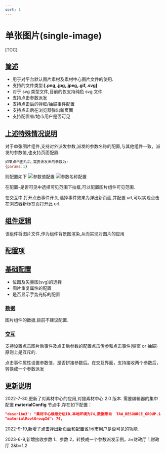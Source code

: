 ```yaml
---
sort: 1
---
```


# 单张图片(single-image)

[TOC]

## [简述](http://10.10.5.83:4011/docs/#/./components/single-image/README?id=简述)

- 用于对平台默认图片素材及素材中心图片文件的使用.
- 支持的文件类型:**[.png,.jpg,.jpeg,.gif,.svg]**
- 对于 svg 类型文件,目前的仅支持纯色 svg 文件.
- 支持点击参数派发
- 支持点击后的弹框/抽屉事件配置
- 支持点击后在浏览器弹出新页面
- 支持配置省/地市用户是否可见

## [上述特殊情况说明](http://10.10.5.83:4011/docs/#/./components/single-image/README?id=上述特殊情况说明)

对于单张图片组件,支持对外派发参数,派发的参数名称的配置,与其他组件一致，派发的参数值,也支持页面配置.

```js
如果点击图片后,需要派发出的参数为:
{params:1}
```

则配置如下 ![参数值配置](http://10.10.5.83:4011/docs/components/single-image/images/i-1.png) ![参数名称配置](http://10.10.5.83:4011/docs/components/single-image/images/i-2.png)

在配置-是否可见中选择可见范围下拉框,可以配置图片组件可见范围.

在交互中,打开点击事件开关,选择事件效果为弹出新页面,并配置 url,可以实现点击在浏览器新标签页打开此 url.

## [组件逻辑](http://10.10.5.83:4011/docs/#/./components/single-image/README?id=组件逻辑)

该组件将图片文件,作为组件背景图渲染,从而实现对图片的应用

## [配置项](http://10.10.5.83:4011/docs/#/./components/single-image/README?id=配置项)

## [基础配置](http://10.10.5.83:4011/docs/#/./components/single-image/README?id=基础配置)

- 位图及矢量图(svg)的选择
- 图片重复属性的配置
- 是否显示手势光标的配置

### [数据](http://10.10.5.83:4011/docs/#/./components/single-image/README?id=数据)

图片组件的数据,目前不建议配置.

### [交互](http://10.10.5.83:4011/docs/#/./components/single-image/README?id=交互)

支持设置点击图片后事件及点击后参数的配置点击传参和点击事件(弹窗 or 抽屉)原则上是互斥的.

点击事件属性设置参数值、是否拼接参数后。在交互界面，支持接收两个参数后，转换成一个参数派发

## [更新说明](http://10.10.5.83:4011/docs/#/./components/single-image/README?id=更新说明)

2022-7-30,更新了对素材中心的应用,对接素材中心 2.0 版本. 需要编辑器的集中配置 **materialConfig** 节点中,存在如下配置：

```json
"describe3": "素材中心根级分组ID,本地环境为74,数据来自  TAW_RESOURCE_GROUP.id,无特殊要求,可不做修改",
"materialRootGroupId": 74,
```

2022-9-19,新增了点击弹出新页面和配置省/地市用户是否可见的功能.

2023-6-9,新增接收参数 1、参数 2，转换成一个参数派发示例，a=财政厅 1,财政厅 2&b=1,2
